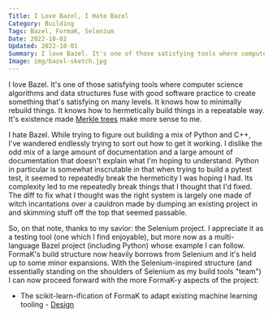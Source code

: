 ```yaml
---
Title: I Love Bazel, I Hate Bazel
Category: Building
Tags: Bazel, FormaK, Selenium
Date: 2022-10-02
Updated: 2022-10-01
Summary: I love Bazel. It's one of those satisfying tools where computer science algorithms and data structures fuse with good software practice to create something that's satisfying on many levels. It knows how to minimally rebuild things. It knows how to hermetically build things in a repeatable way. I also hate Bazel.
Image: img/bazel-sketch.jpg
---
```


I love Bazel. It's one of those satisfying tools where computer science
algorithms and data structures fuse with good software practice to create
something that's satisfying on many levels. It knows how to minimally rebuild
things. It knows how to hermetically build things in a repeatable way. It's
existence made [Merkle
trees](https://sluongng.hashnode.dev/bazel-caching-explained-pt-1-how-bazel-works)
make more sense to me.

I hate Bazel. While trying to figure out building a mix of Python and C++, I've
wandered endlessly trying to sort out how to get it working. I dislike the odd
mix of a large amount of documentation and a large amount of documentation that
doesn't explain what I'm hoping to understand. Python in particular is somewhat
inscrutable in that when trying to build a pytest test, it seemed to repeatedly
break the hermeticity I was hoping I had. Its complexity led to me repeatedly
break things that I thought that I'd fixed.  The diff to fix what I thought was
the right system is largely one made of witch incantations over a cauldron made
by dumping an existing project in and skimming stuff off the top that seemed
passable.

So, on that note, thanks to my savior: the Selenium project. I appreciate it as
a testing tool (one which I find enjoyable), but more now as a multi-language
Bazel project (including Python) whose example I can follow. FormaK's build
structure now heavily borrows from Selenium and it's held up to some minor
expansions. With the Selenium-inspired structure (and essentially standing on
the shoulders of Selenium as my build tools "team") I can now proceed forward
with the more FormaK-y aspects of the project:
- The scikit-learn-ification of FormaK to adapt existing machine learning
  tooling - [Design](https://github.com/buckbaskin/formak/blob/sklearn-integration/designs/sklearn-integration.md)
